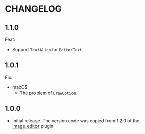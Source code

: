 # CHANGELOG

## 1.1.0

Feat:

- Support `TextAlign` for `EditorText`.

## 1.0.1

Fix:

- macOS
  - The problem of `DrawOption`.

## 1.0.0

- Initial release.
The version code was copied from 1.2.0 of the [image_editor][] plugin.

[image_editor]: https://pub.dev/packages/image_editor
